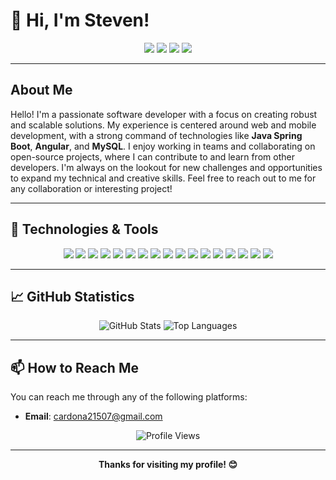 # 👋 Hi, I'm Steven!


<p align="center">
  <a href="https://www.linkedin.com/in/tu-perfil/"><img src="https://img.shields.io/badge/-LinkedIn-blue?style=flat&logo=linkedin"></a>
  <a href="https://twitter.com/tu_perfil"><img src="https://img.shields.io/badge/-Twitter-blue?style=flat&logo=twitter&logoColor=white"></a>
  <a href="mailto:tu_email@example.com"><img src="https://img.shields.io/badge/-Email-red?style=flat&logo=gmail&logoColor=white"></a>
  <a href="https://tu_portafolio.com"><img src="https://img.shields.io/badge/-Portfolio-black?style=flat&logo=wordpress&logoColor=white"></a>
</p>

---

## About Me

Hello! I'm a passionate software developer with a focus on creating robust and scalable solutions. My experience is centered around web and mobile development, with a strong command of technologies like **Java Spring Boot**, **Angular**, and **MySQL**. I enjoy working in teams and collaborating on open-source projects, where I can contribute to and learn from other developers. I'm always on the lookout for new challenges and opportunities to expand my technical and creative skills. Feel free to reach out to me for any collaboration or interesting project!

---

## 🔧 Technologies & Tools

<p align="center">
  <img src="https://img.shields.io/badge/-Java-007396?style=flat&logo=java&logoColor=white"> 
  <img src="https://img.shields.io/badge/-Spring Boot-6DB33F?style=flat&logo=spring-boot&logoColor=white">
  <img src="https://img.shields.io/badge/-PHP-777BB4?style=flat&logo=php&logoColor=white"> 
  <img src="https://img.shields.io/badge/-Apache-D22128?style=flat&logo=apache&logoColor=white">
  <img src="https://img.shields.io/badge/-Docker-2496ED?style=flat&logo=docker&logoColor=white">
  <img src="https://img.shields.io/badge/-RESTful%20APIs-FF5733?style=flat&logo=rest&logoColor=white">
  <img src="https://img.shields.io/badge/-Maven-C71A36?style=flat&logo=apache-maven&logoColor=white">
  <img src="https://img.shields.io/badge/-MySQL-4479A1?style=flat&logo=mysql&logoColor=white">
  <img src="https://img.shields.io/badge/-VBA-217346?style=flat&logo=microsoft-excel&logoColor=white">
  <img src="https://img.shields.io/badge/-Angular-DD0031?style=flat&logo=angular&logoColor=white">
  <img src="https://img.shields.io/badge/-TypeScript-3178C6?style=flat&logo=typescript&logoColor=white">
  <img src="https://img.shields.io/badge/-JavaScript-F7DF1E?style=flat&logo=javascript&logoColor=black">
  <img src="https://img.shields.io/badge/-HTML5-E34F26?style=flat&logo=html5&logoColor=white">
  <img src="https://img.shields.io/badge/-CSS3-1572B6?style=flat&logo=css3&logoColor=white">
  <img src="https://img.shields.io/badge/-Bootstrap-563D7C?style=flat&logo=bootstrap&logoColor=white">
  <img src="https://img.shields.io/badge/-Kotlin-0095D5?style=flat&logo=kotlin&logoColor=white">
  <img src="https://img.shields.io/badge/-Android-3DDC84?style=flat&logo=android&logoColor=white">
</p>

---

## 📈 GitHub Statistics

<p align="center">
  <img src="https://github-readme-stats.vercel.app/api?username=steven122750&show_icons=true&theme=radical" alt="GitHub Stats">
  <img src="https://github-readme-stats.vercel.app/api/top-langs/?username=steven122750&layout=compact&theme=radical" alt="Top Languages">
</p>

---

## 📫 How to Reach Me

You can reach me through any of the following platforms:

- **Email**: cardona21507@gmail.com

<p align="center">
  <img src="https://komarev.com/ghpvc/?username=steven122750&style=flat-square&color=blue" alt="Profile Views">
</p>

---

<p align="center">
  <b>Thanks for visiting my profile! 😊</b>
</p>

